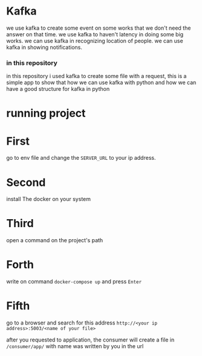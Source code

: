 # Kafka
we use kafka to create some event on some works that we don't need the answer on that time.
we use kafka to haven't latency in doing some big works.
we can use kafka in recognizing location of people.
we can use kafka in showing notifications.

### in this repository
in this repository i used kafka to create some file with a request, this is a simple app to show that how we can use kafka with python and how we can have a good structure for kafka in python

# running project
# First
go to env file and change the `SERVER_URL` to your ip address.

# Second
install The docker on your system


# Third
open a command on the project's path

# Forth
write on command `docker-compose up` and press `Enter`

# Fifth
go to a browser and search for this address `http://<your ip address>:5003/<name of your file>`

after you requested to application, the consumer will create a file in `/consumer/app/` with name was written by you in the url
